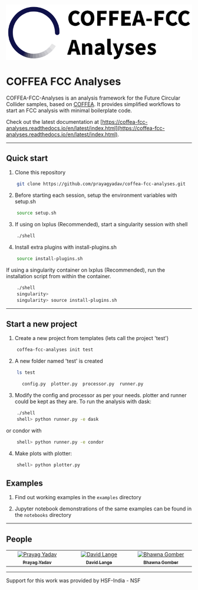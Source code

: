<picture>
  <source media="(prefers-color-scheme: dark)" srcset="https://raw.githubusercontent.com/prayagyadav/coffea-fcc-analyses/refs/heads/main/doc/_static/coffea-fcc-analyses-logo-inverted.png">
  <source media="(prefers-color-scheme: light)" srcset="https://raw.githubusercontent.com/prayagyadav/coffea-fcc-analyses/refs/heads/main/doc/_static/coffea-fcc-analyses-logo.png">
  <img alt="COFFEA-FCC-Analyses-logo" src="https://raw.githubusercontent.com/prayagyadav/coffea-fcc-analyses/refs/heads/main/doc/_static/coffea-fcc-analyses-logo.png">
</picture>

# COFFEA FCC Analyses

COFFEA-FCC-Analyses is an analysis framework for the Future Circular Collider samples, based on [COFFEA](https://coffea-hep.readthedocs.io/en/latest/). It provides simplified workflows to start an FCC analysis with minimal boilerplate code.

Check out the latest documentation at [https://coffea-fcc-analyses.readthedocs.io/en/latest/index.html](https://coffea-fcc-analyses.readthedocs.io/en/latest/index.html).

___
## Quick start

1. Clone this repository

```bash
    git clone https://github.com/prayagyadav/coffea-fcc-analyses.git
```

2. Before starting each session, setup the environment variables with setup.sh

```bash
    source setup.sh
```

3. If using on lxplus (Recommended), start a singularity session with shell

```bash
    ./shell
```

4. Install extra plugins with install-plugins.sh

```bash
    source install-plugins.sh
```
If using a singularity container on lxplus (Recommended), run the installation script from within the container.
```bash
    ./shell
    singularity>
    singularity> source install-plugins.sh
```

---

## Start a new project

1. Create a new project from templates (lets call the project 'test')

```bash
    coffea-fcc-analyses init test
```

2. A new folder named 'test' is created

```bash
    ls test
```
```bash
      config.py  plotter.py  processor.py  runner.py
```
3. Modify the config and processor as per your needs. plotter and runner could be kept as they are. To run the analysis with dask:
```bash
    ./shell
    shell> python runner.py -e dask
```
or condor with
```bash
    shell> python runner.py -e condor
```
4. Make plots with plotter:
```bash
    shell> python plotter.py
```


## Examples

1. Find out working examples in the `examples` directory

2. Jupyter notebook demonstrations of the same examples can be found in the `notebooks` directory

---
## People
<table>
  <tbody>
    <tr>
      <td align="center" valign="top" width="14.28%"><a href="https://github.com/prayagyadav"><img src="https://avatars.githubusercontent.com/u/122809705?v=4" width="100px;" alt="Prayag Yadav"/><br /><sub><b>Prayag Yadav</b></sub></a><br /></td>
       <td align="center" valign="top" width="14.28%"><a href="https://github.com/davidlange6"><img src="https://avatars.githubusercontent.com/u/5042883?v=4" width="100px;" alt="David Lange"/><br /><sub><b>David Lange</b></sub></a><br /></td>
       <td align="center" valign="top" width="14.28%"><a href="https://github.com/gomber"><img src="https://avatars.githubusercontent.com/u/5593325?v=4" width="100px;" alt="Bhawna Gomber"/><br /><sub><b>Bhawna Gomber</b></sub></a><br /></td>
    </tr>
  </tbody>
</table>

---
Support for this work was provided by HSF-India - NSF
